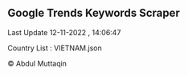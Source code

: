 

## Google Trends Keywords Scraper 
 
Last Update 12-11-2022 , 14:06:47

Country List :
VIETNAM.json



© Abdul Muttaqin 
